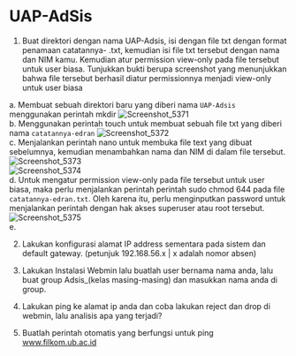 # UAP-AdSis
1. Buat direktori dengan nama UAP-Adsis, isi dengan file txt dengan format penamaan catatannya- <nama kamu>.txt, kemudian isi file txt tersebut dengan nama dan NIM kamu. Kemudian atur permission view-only pada file tersebut untuk user biasa. Tunjukkan bukti berupa screenshot yang menunjukkan bahwa file tersebut berhasil diatur permissionnya menjadi view-only untuk user biasa

a. Membuat sebuah direktori baru yang diberi nama `UAP-Adsis` menggunakan perintah mkdir
   ![Screenshot_5371](https://github.com/Edran32/UAP-AdSis/assets/50135710/0240e11c-4a4b-4758-95e2-46433b8a8500)              
b. Menggunakan perintah touch untuk membuat sebuah file txt yang diberi nama `catatannya-edran`
   ![Screenshot_5372](https://github.com/Edran32/UAP-AdSis/assets/50135710/42d027c1-cedd-4e98-a3e9-d525571432dd)            
c. Menjalankan perintah nano untuk membuka file text yang dibuat sebelumnya, kemudian menambahkan nama dan NIM di dalam file tersebut.     
   ![Screenshot_5373](https://github.com/Edran32/UAP-AdSis/assets/50135710/35363712-0a41-472f-8417-377ab5c0d371)       
   ![Screenshot_5374](https://github.com/Edran32/UAP-AdSis/assets/50135710/f2549663-befd-450e-b4fc-3af728cf950f)       
d. Untuk mengatur permission view-only pada file tersebut untuk user biasa, maka perlu menjalankan perintah perintah sudo chmod 644 pada file `catatannya-edran.txt`. Oleh karena itu, perlu menginputkan password untuk menjalankan perintah dengan hak akses superuser atau root tersebut.
   ![Screenshot_5375](https://github.com/Edran32/UAP-AdSis/assets/50135710/a57b6fe8-a24f-47b2-bbab-6f6f9c8fa744)     
e.
  
2. Lakukan konfigurasi alamat IP address sementara pada sistem dan default gateway. (petunjuk 192.168.56.x | x adalah nomor absen)

3. Lakukan Instalasi Webmin lalu buatlah user bernama nama anda, lalu buat group Adsis_(kelas masing-masing) dan masukkan nama anda di group.  
  
4. Lakukan ping ke alamat ip anda dan coba lakukan reject dan drop di webmin, lalu analisis apa yang terjadi?
  
5. Buatlah perintah otomatis yang berfungsi untuk ping www.filkom.ub.ac.id
